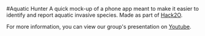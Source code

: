 #Aquatic Hunter
A quick mock-up of a phone app meant to make it easier to identify and report aquatic invasive species. Made as part of [Hack2O](http://workup.cc/hack2o/).

For more information, you can view our group's presentation on [Youtube](https://www.youtube.com/watch?v=MmF7Oj-Y_KQ).
